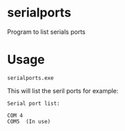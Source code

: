 # serialports
Program to list serials ports

# Usage
    serialports.exe
    
This will list the seril ports for example:

    Serial port list:
    
    COM 4
    COM5  (In use)
    
    
